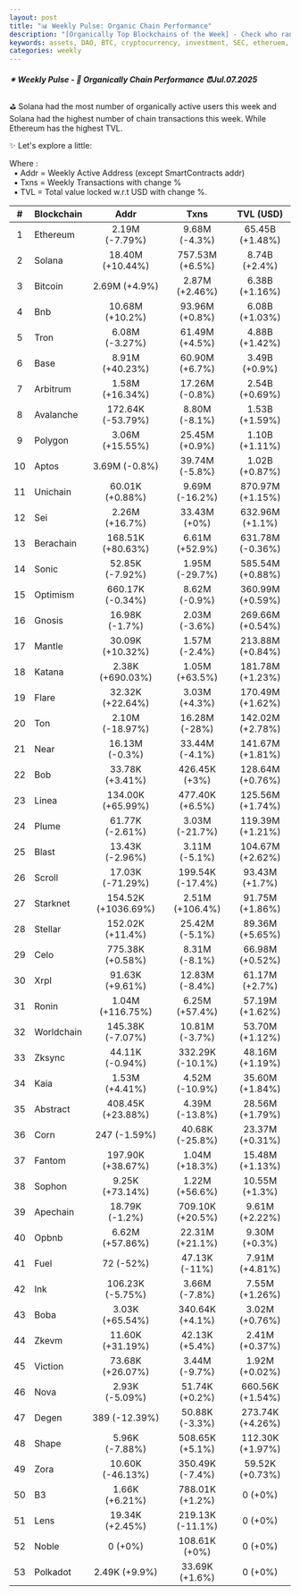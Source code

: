 ```yaml
---
layout: post
title: "📊 Weekly Pulse: Organic Chain Performance"
description: "[Organically Top Blockchains of the Week] - Check who ranked first this week in address, transactions and TVL"
keywords: assets, DAO, BTC, cryptocurrency, investment, SEC, etheruem, ETH, market, trends, solana
categories: weekly
---
```


##### ✴ Weekly Pulse - 📌 *Organically Chain Performance ⏰Jul.07.2025*

⛳ Solana had the most number of organically active users this week and Solana had the highest number of chain transactions this week. While Ethereum has the highest TVL.

✨ Let's explore a little:

Where :  
&nbsp; ▪ Addr = Weekly Active Address (except SmartContracts addr)  
&nbsp; ▪ Txns = Weekly Transactions with change %  
&nbsp; ▪ TVL = Total value locked w.r.t USD with change %.  

| # | Blockchain |   Addr   |   Txns  | TVL (USD) |
|:-:|:-----------|:--------:|:-------:|:---------:|
|1 | Ethereum | 2.19M (-7.79%) | 9.68M (-4.3%) | 65.45B (+1.48%) |
|2 | Solana | 18.40M (+10.44%) | 757.53M (+6.5%) | 8.74B (+2.4%) |
|3 | Bitcoin | 2.69M (+4.9%) | 2.87M (+2.46%) | 6.38B (+1.16%) |
|4 | Bnb | 10.68M (+10.2%) | 93.96M (+0.8%) | 6.08B (+1.03%) |
|5 | Tron | 6.08M (-3.27%) | 61.49M (+4.5%) | 4.88B (+1.42%) |
|6 | Base | 8.91M (+40.23%) | 60.90M (+6.7%) | 3.49B (+0.9%) |
|7 | Arbitrum | 1.58M (+16.34%) | 17.26M (-0.8%) | 2.54B (+0.69%) |
|8 | Avalanche | 172.64K (-53.79%) | 8.80M (-8.1%) | 1.53B (+1.59%) |
|9 | Polygon | 3.06M (+15.55%) | 25.45M (+0.9%) | 1.10B (+1.11%) |
|10 | Aptos | 3.69M (-0.8%) | 39.74M (-5.8%) | 1.02B (+0.87%) |
|11 | Unichain | 60.01K (+0.88%) | 9.69M (-16.2%) | 870.97M (+1.15%) |
|12 | Sei | 2.26M (+16.7%) | 33.43M (+0%) | 632.96M (+1.1%) |
|13 | Berachain | 168.51K (+80.63%) | 6.61M (+52.9%) | 631.78M (-0.36%) |
|14 | Sonic | 52.85K (-7.92%) | 1.95M (-29.7%) | 585.54M (+0.88%) |
|15 | Optimism | 660.17K (-0.34%) | 8.62M (-0.9%) | 360.99M (+0.59%) |
|16 | Gnosis | 16.98K (-1.7%) | 2.03M (-3.6%) | 269.66M (+0.54%) |
|17 | Mantle | 30.09K (+10.32%) | 1.57M (-2.4%) | 213.88M (+0.84%) |
|18 | Katana | 2.38K (+690.03%) | 1.05M (+63.5%) | 181.78M (+1.23%) |
|19 | Flare | 32.32K (+22.64%) | 3.03M (+4.3%) | 170.49M (+1.62%) |
|20 | Ton | 2.10M (-18.97%) | 16.28M (-28%) | 142.02M (+2.78%) |
|21 | Near | 16.13M (-0.3%) | 33.44M (-4.1%) | 141.67M (+1.81%) |
|22 | Bob | 33.78K (+3.41%) | 426.45K (+3%) | 128.64M (+0.76%) |
|23 | Linea | 134.00K (+65.99%) | 477.40K (+6.5%) | 125.56M (+1.74%) |
|24 | Plume | 61.77K (-2.61%) | 3.03M (-21.7%) | 119.39M (+1.21%) |
|25 | Blast | 13.43K (-2.96%) | 3.11M (-5.1%) | 104.67M (+2.62%) |
|26 | Scroll | 17.03K (-71.29%) | 199.54K (-17.4%) | 93.43M (+1.7%) |
|27 | Starknet | 154.52K (+1036.69%) | 2.51M (+106.4%) | 91.75M (+1.86%) |
|28 | Stellar | 152.02K (+11.4%) | 25.42M (-5.1%) | 89.36M (+5.65%) |
|29 | Celo | 775.38K (+0.58%) | 8.31M (-8.1%) | 66.98M (+0.52%) |
|30 | Xrpl | 91.63K (+9.61%) | 12.83M (-8.4%) | 61.17M (+2.7%) |
|31 | Ronin | 1.04M (+116.75%) | 6.25M (+57.4%) | 57.19M (+1.62%) |
|32 | Worldchain | 145.38K (-7.07%) | 10.81M (-3.7%) | 53.70M (+1.12%) |
|33 | Zksync | 44.11K (-0.94%) | 332.29K (-10.1%) | 48.16M (+1.19%) |
|34 | Kaia | 1.53M (+4.41%) | 4.52M (-10.9%) | 35.60M (+1.84%) |
|35 | Abstract | 408.45K (+23.88%) | 4.39M (-13.8%) | 28.56M (+1.79%) |
|36 | Corn | 247 (-1.59%) | 40.68K (-25.8%) | 23.37M (+0.31%) |
|37 | Fantom | 197.90K (+38.67%) | 1.04M (+18.3%) | 15.48M (+1.13%) |
|38 | Sophon | 9.25K (+73.14%) | 1.22M (+56.6%) | 10.55M (+1.3%) |
|39 | Apechain | 18.79K (-1.2%) | 709.10K (+20.5%) | 9.61M (+2.22%) |
|40 | Opbnb | 6.62M (+57.86%) | 22.31M (+21.1%) | 9.30M (+0.3%) |
|41 | Fuel | 72 (-52%) | 47.13K (-11%) | 7.91M (+4.81%) |
|42 | Ink | 106.23K (-5.75%) | 3.66M (-7.8%) | 7.55M (+1.26%) |
|43 | Boba | 3.03K (+65.54%) | 340.64K (+4.1%) | 3.02M (+0.76%) |
|44 | Zkevm | 11.60K (+31.19%) | 42.13K (+5.4%) | 2.41M (+0.37%) |
|45 | Viction | 73.68K (+26.07%) | 3.44M (-9.7%) | 1.92M (+0.02%) |
|46 | Nova | 2.93K (-5.09%) | 51.74K (+0.2%) | 660.56K (+1.54%) |
|47 | Degen | 389 (-12.39%) | 50.88K (-3.3%) | 273.74K (+4.26%) |
|48 | Shape | 5.96K (-7.88%) | 508.65K (+5.1%) | 112.30K (+1.97%) |
|49 | Zora | 10.60K (-46.13%) | 350.49K (-7.4%) | 59.52K (+0.73%) |
|50 | B3 | 1.66K (+6.21%) | 788.01K (+1.2%) | 0 (+0%) |
|51 | Lens | 19.34K (+2.45%) | 219.13K (-11.1%) | 0 (+0%) |
|52 | Noble | 0 (+0%) | 108.61K (+0%) | 0 (+0%) |
|53 | Polkadot | 2.49K (+9.9%) | 33.69K (+1.6%) | 0 (+0%) |